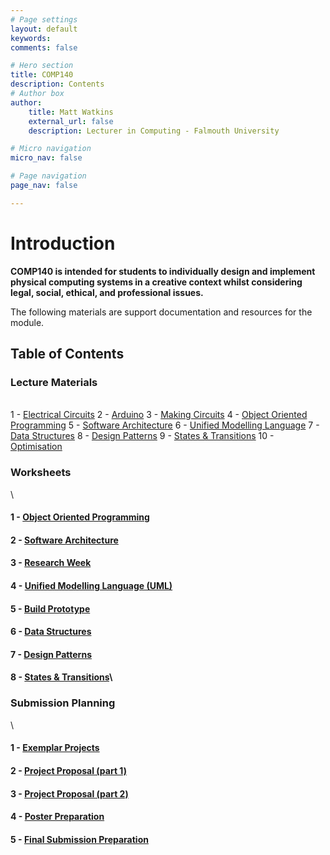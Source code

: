 ```yaml
---
# Page settings
layout: default
keywords:
comments: false

# Hero section
title: COMP140
description: Contents
# Author box
author:
    title: Matt Watkins
    external_url: false
    description: Lecturer in Computing - Falmouth University

# Micro navigation
micro_nav: false

# Page navigation
page_nav: false

---
```

# Introduction

**COMP140 is intended for students to individually design and implement physical computing systems in a creative context whilst considering legal, social, ethical, and professional issues.**

The following materials are support documentation and resources for the module.

## Table of Contents

### Lecture Materials
\
1 - [Electrical Circuits](../electrical-circuits-lm "Electrical Circuits Lecture Materials")
2 - [Arduino](../arduino-lm "Arduino Lecture Materials")
3 - [Making Circuits](../making-circuits-lm "Making Circuits Lecture Materials")
4 - [Object Oriented Programming](../oop-lm "OOP Lecture Materials")
5 - [Software Architecture](../software-architecture-lm "Software Architecture Lecture Materials")
6 - [Unified Modelling Language](../uml-lm "UML Lecture Materials")
7 - [Data Structures](../data-structures-lm "Data Structures Lecture Materials")
8 - [Design Patterns](../design-patterns-lm "Design Patterns Lecture Materials")
9 - [States & Transitions](../cybernetics-lm "Cybernetics Lecture Materials")
10 - [Optimisation](../optimisation-lm "Optimisation Lecture Materials")


### Worksheets
\
#### 1 - [Object Oriented Programming](../oop-ws "OOP")
#### 2 - [Software Architecture](../software-architecture-ws "Software Architecture")
#### 3 - [Research Week](../research-week-ws "Research Week")
#### 4 - [Unified Modelling Language (UML)](../uml-ws "UML")
#### 5 - [Build Prototype](../prototype-ws "Build Prototype")
#### 6 - [Data Structures](../data-structures-ws "Data Structures")
#### 7 - [Design Patterns](../design-patterns-ws "Design Patterns")
#### 8 - [States & Transitions](../cybernetics-ws "States & Transitions")\ 
<!---#### 9 - [Optimisation](../optimisation-ws "Optimisation")-->


### Submission Planning
\
#### 1 - [Exemplar Projects](../exemplar-research "Exemplar Projects")
#### 2 - [Project Proposal (part 1)](../project-proposal-part-1 "Project Proposal Part 1")
#### 3 - [Project Proposal (part 2)](../project-proposal-part-2 "Project Proposal Part 2")
#### 4 - [Poster Preparation](../poster-preparation "Poster Preparation")
#### 5 - [Final Submission Preparation](../final-submission-preparation "Final Submission Preparation")


    
<!--stackedit_data:
eyJoaXN0b3J5IjpbNTMxMTE2NjY1LDg5MDkxMTMxLC0xNTk4Mj
YyOTE4LC03NTAyOTAwODYsLTg5MTM2MTA4NCwyNzgyMzk1NTgs
LTExODkyNTg5NDUsLTExMzIwNzI3NTksMTk4ODIyMDM0OSwtMz
M3MzcxOTI3LDE3Nzk0NjQ5ODAsLTU0NTI0OTgzMiwtMTg2ODQ0
NTcsLTI5NTA0NDU5OCwtMjE0MTEwMzUzNywtMjk4NjU4NjExLC
02MDQ1ODAxNTEsOTA3Nzk3NzI4LDEyNjY0NTQ1NzMsLTE5OTg1
NjczMTldfQ==
-->